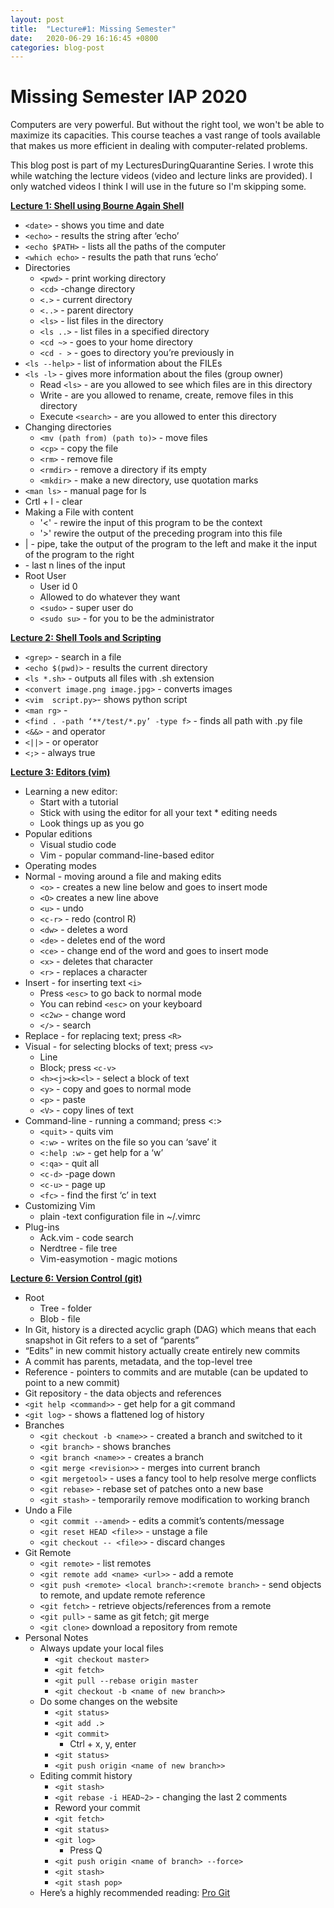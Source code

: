 ```yaml
---
layout: post
title:  "Lecture#1: Missing Semester"
date:   2020-06-29 16:16:45 +0800
categories: blog-post
---
```


# Missing Semester IAP 2020

Computers are very powerful. But without the right tool, we won't be able to maximize its capacities. This course teaches a vast range of tools available that makes us more efficient in dealing with computer-related problems. 

This blog post is part of my LecturesDuringQuarantine Series. I wrote this while watching the lecture videos (video and lecture links are provided). I only watched videos I think I will use in the future so I'm skipping some. 

**[Lecture 1: Shell using Bourne Again Shell](https://missing.csail.mit.edu/2020/course-shell/)**



* `<date>` - shows you time and date
* `<echo>` - results the string after ‘echo’
* `<echo $PATH>` - lists all the paths of the computer
* `<which echo>` - results the path that runs ‘echo’
* Directories
  * `<pwd>` - print working directory
  * `<cd>` -change directory
  * `<.>` - current directory
  * `<..>` - parent directory
  * `<ls>` - list files in the directory
  * `<ls ..>` - list files in a specified directory
  * `<cd ~>` - goes to your home directory
  * `<cd - >` - goes to directory you’re previously in 
* `<ls --help>` - list of information about the FILEs
* `<ls -l>` - gives more information about the files (group owner)
  * Read `<ls>` - are you allowed to see which files are in this directory
  * Write - are you allowed to rename, create, remove files in this directory
  * Execute `<search>` - are you allowed to enter this directory
* Changing directories
  * `<mv (path from) (path to)>` - move files
  * `<cp>` - copy the file 
  * `<rm>` - remove file
  * `<rmdir>` - remove a directory if its empty
  * `<mkdir>` - make a new directory, use quotation marks
* `<man ls>` - manual page for ls
* Crtl + l - clear
* Making a File with content
  * '<' - rewire the input of this program to be the context
  * '>' rewire the output of the preceding program into this file
* | - pipe, take the output of the program to the left and make it the input of the program to the right
* <tail> - last n lines of the input
* Root User
  * User id 0 
  * Allowed to do whatever they want 
  * `<sudo>` - super user do 
  * `<sudo su>` - for you to be the administrator

**[Lecture 2: Shell Tools and Scripting](https://missing.csail.mit.edu/2020/shell-tools/)**
* `<grep>` - search  in a file 
* `<echo $(pwd)>` - results the current directory
* `<ls *.sh>` - outputs all files with .sh extension
* `<convert image.png image.jpg>` - converts images
* `<vim  script.py>`-  shows python script 
* `<man rg>` - 
* `<find . -path ‘**/test/*.py’ -type f>` - finds all path with .py file
* `<&&>` - and operator
* `<||>` - or operator
* `<;>` - always true 

**[Lecture 3: Editors (vim)](https://missing.csail.mit.edu/2020/editors/)**
* Learning a new editor:
  * Start with a tutorial
  * Stick with using the editor for all your text * editing needs
  * Look things up as you go
* Popular editions
  * Visual studio code
  * Vim - popular command-line-based editor
* Operating modes 
* Normal - moving around a file and making edits
  * `<o>` - creates a new line below and goes to insert mode
  * `<O>` creates a new line above
  * `<u>` - undo
  * `<c-r>` - redo (control R) 
  * `<dw>` - deletes a word
  * `<de>` - deletes end of the word
  * `<ce>` - change end of the word and goes to insert mode 
  * `<x>` - deletes that character 
  * `<r>` - replaces a character
* Insert - for inserting text `<i>`
  * Press `<esc>` to go back to normal mode
  * You can rebind `<esc>` on your keyboard 
  * `<c2w>` - change word
  * `</>` - search 
* Replace - for replacing text; press `<R>`
* Visual - for selecting blocks of text; press `<v>`
  * Line	
  * Block; press `<c-v>`
  * `<h><j><k><l>` - select a block of text
  * `<y>` - copy and goes to normal mode
  * `<p>` - paste
  * `<V>` - copy lines of text 
* Command-line - running a command; press <:>
  * `<quit>` - quits vim 
  * `<:w>` - writes on the file so you can ‘save’ it
  * `<:help :w>` - get help for a ‘w’
  * `<:qa>` - quit all
  * `<c-d>` -page down
  * `<c-u>` - page up
  * `<fc>` - find the first ‘c’ in text
* Customizing Vim
  * plain -text configuration file in ~/.vimrc
* Plug-ins
  * Ack.vim - code search
  * Nerdtree - file tree
  * Vim-easymotion - magic motions 

**[Lecture 6: Version Control (git)](https://missing.csail.mit.edu/2020/version-control/)**
* Root
  * Tree - folder
  * Blob - file
* In Git, history is a directed acyclic graph (DAG) which means that each snapshot in Git refers to a set of “parents”
* “Edits” in new commit history actually create entirely new commits
* A commit has parents, metadata, and the top-level tree
* Reference - pointers to commits and are mutable (can be updated to point to a new commit)
* Git repository - the data objects and references
* `<git help <command>>` - get help for a git command
* `<git log>` - shows a flattened log of history
* Branches
  * `<git checkout -b <name>>` - created a branch and switched to it
  * `<git branch>` - shows branches
  * `<git branch <name>>` - creates a branch 
  * `<git merge <revision>>` - merges into current branch
  * `<git mergetool>` - uses a fancy tool to help resolve merge conflicts
  * `<git rebase>` - rebase set of patches onto a new base
  * `<git stash>` - temporarily remove modification to working branch
* Undo a File
  * `<git commit --amend>` - edits a commit’s contents/message
  * `<git reset HEAD <file>>` - unstage a file
  * `<git checkout -- <file>>` - discard changes
* Git Remote
  * `<git remote>` - list remotes
  * `<git remote add <name> <url>>` - add a remote
  * `<git push <remote> <local branch>:<remote branch>` - send objects to remote, and update remote reference
  * `<git fetch>` - retrieve objects/references from a remote
  * `<git pull>` - same as git fetch; git merge
  * `<git clone>` download a repository from remote
* Personal Notes
  * Always update your local files
    * `<git checkout master>`
    * `<git fetch>`
    * `<git pull --rebase origin master`
    * `<git checkout -b <name of new branch>>`
  * Do some changes on the website
    * `<git status>`
    * `<git add .>`
    * `<git commit>`
      * Ctrl + x, y, enter
    * `<git status>`
    * `<git push origin <name of new branch>>`
  * Editing commit history
    * `<git stash>`
    * `<git rebase -i HEAD~2>` - changing the last 2 comments
    * Reword your commit
    * `<git fetch>`
    * `<git status>`
    * `<git log>`
      * Press Q
    * `<git push origin <name of branch> --force>`
    * `<git stash>`
    * `<git stash pop>`
  * Here’s a highly recommended reading: [Pro Git](https://git-scm.com/book/en/v2)



